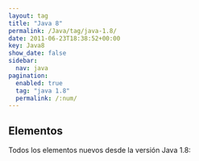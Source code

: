 ```yaml
---
layout: tag
title: "Java 8"
permalink: /Java/tag/java-1.8/
date: 2011-06-23T18:38:52+00:00
key: Java8
show_date: false
sidebar:
  nav: java
pagination: 
  enabled: true
  tag: "java 1.8"
  permalink: /:num/    
---
```


<h2>Elementos</h2>
Todos los elementos nuevos desde la versión Java 1.8: